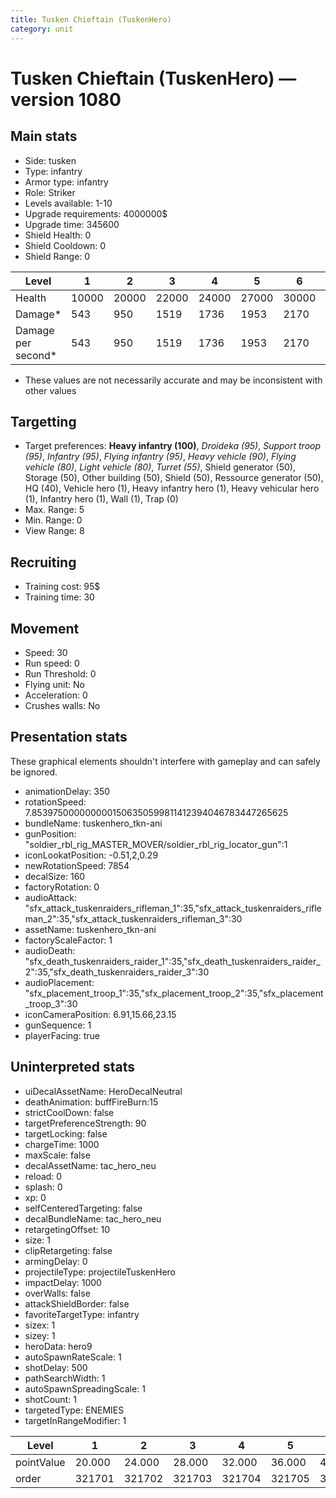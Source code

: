```yaml
---
title: Tusken Chieftain (TuskenHero)
category: unit
---
```


# Tusken Chieftain (TuskenHero) — version 1080

## Main stats

  * Side: tusken
  * Type: infantry
  * Armor type: infantry
  * Role: Striker
  * Levels available: 1-10
  * Upgrade requirements: 4000000$
  * Upgrade time: 345600
  * Shield Health: 0
  * Shield Cooldown: 0
  * Shield Range: 0

|Level             |1    |2    |3    |4    |5    |6    |7    |8    |9    |10   |
|------------------|-----|-----|-----|-----|-----|-----|-----|-----|-----|-----|
|Health            |10000|20000|22000|24000|27000|30000|33000|36000|39000|45000|
|Damage*           |543  |950  |1519 |1736 |1953 |2170 |2387 |2604 |2821 |3255 |
|Damage per second*|543  |950  |1519 |1736 |1953 |2170 |2387 |2604 |2821 |3255 |

* These values are not necessarily accurate and may be inconsistent with other values

## Targetting

  * Target preferences: **Heavy infantry (100)**, _Droideka (95)_, _Support troop (95)_, _Infantry (95)_, _Flying infantry (95)_, _Heavy vehicle (90)_, _Flying vehicle (80)_, _Light vehicle (80)_, _Turret (55)_, Shield generator (50), Storage (50), Other building (50), Shield (50), Ressource generator (50), HQ (40), Vehicle hero (1), Heavy infantry hero (1), Heavy vehicular hero (1), Infantry hero (1), Wall (1), Trap (0)
  * Max. Range: 5
  * Min. Range: 0
  * View Range: 8

## Recruiting

  * Training cost: 95$
  * Training time: 30

## Movement

  * Speed: 30
  * Run speed: 0
  * Run Threshold: 0
  * Flying unit: No
  * Acceleration: 0
  * Crushes walls: No

## Presentation stats

These graphical elements shouldn't interfere with gameplay and can safely be ignored.

  * animationDelay: 350
  * rotationSpeed: 7.8539750000000001506350599811412394046783447265625
  * bundleName: tuskenhero_tkn-ani
  * gunPosition: "soldier_rbl_rig_MASTER_MOVER/soldier_rbl_rig_locator_gun":1
  * iconLookatPosition: -0.51,2,0.29
  * newRotationSpeed: 7854
  * decalSize: 160
  * factoryRotation: 0
  * audioAttack: "sfx_attack_tuskenraiders_rifleman_1":35,"sfx_attack_tuskenraiders_rifleman_2":35,"sfx_attack_tuskenraiders_rifleman_3":30
  * assetName: tuskenhero_tkn-ani
  * factoryScaleFactor: 1
  * audioDeath: "sfx_death_tuskenraiders_raider_1":35,"sfx_death_tuskenraiders_raider_2":35,"sfx_death_tuskenraiders_raider_3":30
  * audioPlacement: "sfx_placement_troop_1":35,"sfx_placement_troop_2":35,"sfx_placement_troop_3":30
  * iconCameraPosition: 6.91,15.66,23.15
  * gunSequence: 1
  * playerFacing: true

## Uninterpreted stats

  * uiDecalAssetName: HeroDecalNeutral
  * deathAnimation: buffFireBurn:15
  * strictCoolDown: false
  * targetPreferenceStrength: 90
  * targetLocking: false
  * chargeTime: 1000
  * maxScale: false
  * decalAssetName: tac_hero_neu
  * reload: 0
  * splash: 0
  * xp: 0
  * selfCenteredTargeting: false
  * decalBundleName: tac_hero_neu
  * retargetingOffset: 10
  * size: 1
  * clipRetargeting: false
  * armingDelay: 0
  * projectileType: projectileTuskenHero
  * impactDelay: 1000
  * overWalls: false
  * attackShieldBorder: false
  * favoriteTargetType: infantry
  * sizex: 1
  * sizey: 1
  * heroData: hero9
  * autoSpawnRateScale: 1
  * shotDelay: 500
  * pathSearchWidth: 1
  * autoSpawnSpreadingScale: 1
  * shotCount: 1
  * targetedType: ENEMIES
  * targetInRangeModifier: 1

|Level     |1     |2     |3     |4     |5     |6     |7     |8     |9     |10    |
|----------|------|------|------|------|------|------|------|------|------|------|
|pointValue|20.000|24.000|28.000|32.000|36.000|40.000|44.000|48.000|52.000|60.000|
|order     |321701|321702|321703|321704|321705|321706|321707|321708|321709|321710|

